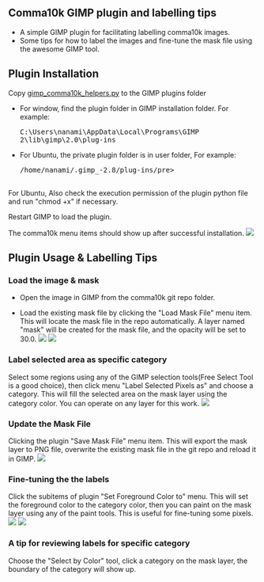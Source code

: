 ## Comma10k GIMP plugin and labelling tips
 - A simple GIMP plugin for facilitating labelling comma10k images.
 - Some tips for how to label the images and fine-tune the mask file using the awesome GIMP tool.

## Plugin Installation
Copy [gimp_comma10k_helpers.py](https://github.com/nanamiwang/comma10k/blob/gimp_plugin/gimp_plugin/gimp_comma10k_helpers.py) to the GIMP plugins folder

 - For window, find the plugin folder in GIMP installation folder. For example: <pre>C:\Users\nanami\AppData\Local\Programs\GIMP 2\lib\gimp\2.0\plug-ins</pre>
 - For Ubuntu, the private plugin folder is in user folder, For example: 
     <pre>/home/nanami/.gimp_-2.8/plug-ins/pre>

For Ubuntu, Also check the execution permission of the plugin python file and run "chmod +x" if necessary.

Restart GIMP to load the plugin.

The comma10k menu items should show up after successful installation.
![](https://i.ibb.co/MVk6ksn/image.png)

## Plugin Usage & Labelling Tips
### Load the image & mask
- Open the image in GIMP from the comma10k git repo folder.

- Load the existing mask file by clicking the "Load Mask File" menu item. This will locate the mask file in the repo automatically. A layer named "mask" will be created for the mask file, and the opacity will be set to 30.0.
![](https://i.ibb.co/NKLnXP6/image.png)
![](https://i.ibb.co/F6qq0n2/image.png)

### Label selected area as specific category
Select some regions using any of the GIMP selection tools(Free Select Tool is a good choice), then click menu "Label Selected Pixels as" and choose a category. This will fill the selected area on the mask layer using the category color. You can operate on any layer for this work.
![](https://i.ibb.co/Dp2hX1Y/image.png)

### Update the Mask File
Clicking the plugin "Save Mask File" menu item. This will export the mask layer to PNG file, overwrite the existing mask file in the git repo and reload it in GIMP.
![](https://i.ibb.co/MB6zV2h/image.png)

### Fine-tuning the the labels
Click the subitems of plugin "Set Foreground Color to" menu. This will set the foreground color to the category color, then you can paint on the mask layer using any of the paint tools. This is useful for fine-tuning some pixels.
![](https://i.ibb.co/2MRP55V/image.png)
![](https://i.ibb.co/KrqBBx9/image.png)


### A tip for reviewing labels for specific category
Choose the "Select by Color" tool, click a category on the mask layer, the boundary of the category will show up.

